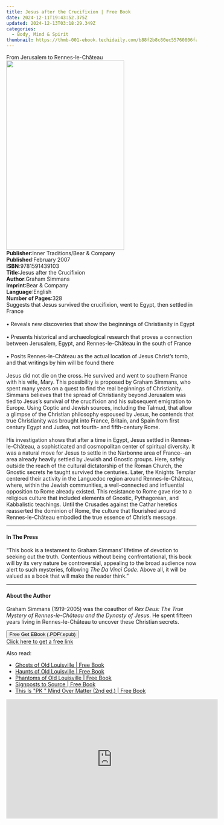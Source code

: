 ```yaml
---
title: Jesus after the Crucifixion | Free Book
date: 2024-12-11T19:43:52.375Z
updated: 2024-12-13T03:18:29.349Z
categories:
  - Body, Mind & Spirit
thumbnail: https://thmb-001-ebook.techidaily.com/b88f2b8c80ec55760806fa837039d117d01478c8111b800f774ab4fbb0aa0132.jpg
---
```

<main id="book-container">
  <div class="flex flex-col">
    <div class="book-brief flex-1 py-6 px-4 sm:p-6 md:py-10 md:px-8">
      <!-- brief-->
      <div class="book-brief-main">From Jerusalem to Rennes-le-Château</div>
    </div>
    <div
      class="book-meta-info flex-1 grid gap-4 col-start-1 col-end-3 row-start-1 sm:mb-6 sm:grid-cols-4 lg:gap-6 lg:col-start-2 lg:row-end-6 lg:row-span-6 lg:mb-0"
    >
      <div
        class="book-meta-info-left place-content-center mt-4 p-4 text-sm leading-6 col-start-2 col-span-2 dark:text-slate-400"
      >
        <img
          class="w-full h-500 object-cover rounded-lg sm:h-255 sm:col-span-2 lg:col-span-full"
          src="https://img-001-ebook.techidaily.com/b1b81c93c56bb584565fe9224941822a437e9fc52ad1bc8f21b2e882499d04e2.jpg"
          alt=""
          width="312"
          height="500"
        />
      </div>
      <div
        class="book-meta-info-right mt-2 col-start-1 row-start-2 col-span-3 self-center"
      >
        <!-- meta data  -->
        <div class="flex flex-col px-4 md:px-8">
          <div class="flex-1">
            <strong>Publisher</strong>:<span class="px-2"
              >Inner Traditions/Bear &amp; Company</span
            >
          </div>
          <div class="flex-1">
            <strong>Published</strong>:<span class="px-2">February 2007</span>
          </div>
          <div class="flex-1">
            <strong>ISBN</strong>:<span class="px-2">9781591439103</span>
          </div>
          <div class="flex-1">
            <strong>Title</strong>:<span class="px-2"
              >Jesus after the Crucifixion</span
            >
          </div>
          <div class="flex-1">
            <strong>Author</strong>:<span class="px-2">Graham Simmans</span>
          </div>
          <div class="flex-1">
            <strong>Imprint</strong>:<span class="px-2"
              >Bear &amp; Company</span
            >
          </div>
          <div class="flex-1">
            <strong>Language</strong>:<span class="px-2">English</span>
          </div>
          <div class="flex-1">
            <strong>Number of Pages</strong>:<span class="px-2">328</span>
          </div>
        </div>
      </div>
    </div>
    <div class="book-description flex-1 py-6 px-4 sm:p-6 md:py-10 md:px-8">
      <div class="book-description-main">
        <div accordion-content="" id="description">
          Suggests that Jesus survived the crucifixion, went to Egypt, then
          settled in France <br /><br />• Reveals new discoveries that show the
          beginnings of Christianity in Egypt <br /><br />• Presents historical
          and archaeological research that proves a connection between
          Jerusalem, Egypt, and Rennes-le-Château in the south of France
          <br /><br />• Posits Rennes-le-Château as the actual location of Jesus
          Christ’s tomb, and that writings by him will be found there
          <br /><br />Jesus did not die on the cross. He survived and went to
          southern France with his wife, Mary. This possibility is proposed by
          Graham Simmans, who spent many years on a quest to find the real
          beginnings of Christianity. Simmans believes that the spread of
          Christianity beyond Jerusalem was tied to Jesus’s survival of the
          crucifixion and his subsequent emigration to Europe. Using Coptic and
          Jewish sources, including the Talmud, that allow a glimpse of the
          Christian philosophy espoused by Jesus, he contends that true
          Christianity was brought into France, Britain, and Spain from first
          century Egypt and Judea, not fourth- and fifth-century Rome.
          <br /><br />His investigation shows that after a time in Egypt, Jesus
          settled in Rennes-le-Château, a sophisticated and cosmopolitan center
          of spiritual diversity. It was a natural move for Jesus to settle in
          the Narbonne area of France--an area already heavily settled by Jewish
          and Gnostic groups. Here, safely outside the reach of the cultural
          dictatorship of the Roman Church, the Gnostic secrets he taught
          survived the centuries. Later, the Knights Templar centered their
          activity in the Languedoc region around Rennes-le-Château, where,
          within the Jewish communities, a well-connected and influential
          opposition to Rome already existed. This resistance to Rome gave rise
          to a religious culture that included elements of Gnostic, Pythagorean,
          and Kabbalistic teachings. Until the Crusades against the Cathar
          heretics reasserted the dominion of Rome, the culture that flourished
          around Rennes-le-Château embodied the true essence of Christ’s
          message.
        </div>
        <div class="accordion-fader"></div>
      </div>
    </div>
    <div class="book-excerpts flex-1 py-6 px-4 sm:p-6 md:py-10 md:px-8">
      <!-- excerpts-->
      <div class="book-excerpts-main">
        <hr />
        <h4 class="placeholder placeholder-heading">
          <span>In The Press</span>
        </h4>
        <p>
          “This book is a testament to Graham Simmans’ lifetime of devotion to
          seeking out the truth. Contentious without being confrontational, this
          book will by its very nature be controversial, appealing to the broad
          audience now alert to such mysteries, following
          <i>The Da Vinci Code</i>. Above all, it will be valued as a book that
          will make the reader think.”
        </p>
      </div>
    </div>
    <div class="book-about-author flex-1 py-6 px-4 sm:p-6 md:py-10 md:px-8">
      <!-- about author-->
      <div class="book-main-author-main">
        <hr />
        <h4 class="placeholder placeholder-heading">
          <span>About the Author</span>
        </h4>
        <p>
          Graham Simmans (1919-2005) was the coauthor of
          <i
            >Rex Deus: The True Mystery of Rennes-le-Château and the Dynasty of
            Jesus</i
          >. He spent fifteen years living in Rennes-le-Château to uncover these
          Christian secrets.
        </p>
      </div>
    </div>
    <div class="book-free-get flex-1 py-6 px-4 sm:p-6 md:py-10 md:px-8">
      <button
        id="btn-free-get"
        class="bg-blue-500 hover:bg-blue-700 text-white font-bold py-2 px-4 rounded"
      >
        Free Get EBook (.PDF/.epub)
      </button>
      <div id="countdown-display" class="px-2 text-lg mt-2"></div>
      <a
        id="free-link"
        class="hidden bg-blue-500 hover:bg-blue-700 text-white font-bold py-2 px-4 rounded"
        href="https://www.ebooks.com/en-us/book/95782534/jesus-after-the-crucifixion/graham-simmans/"
        target="_blank"
        >Click here to get a free link</a
      >
    </div>
    <script>
      let countdownTime = 0;
      let countdownInterval = null;
      document
        .getElementById('btn-free-get')
        .addEventListener('click', startCountdown);
      function startCountdown() {
        countdownTime = new Date().getTime() + 60000 * 3;
        countdownInterval = setInterval(updateCountdown, 1000);
        document.getElementById('btn-free-get').disabled = true;
        document
          .getElementById('btn-free-get')
          .classList.add('bg-gray-500', 'cursor-not-allowed');
      }
      function updateCountdown() {
        let currentTime = new Date().getTime();
        let timeLeft = countdownTime - currentTime;
        let secondsLeft = Math.floor(timeLeft / 1000);
        document.getElementById('countdown-display').innerHTML =
          `Remaining time: ${secondsLeft} seconds.`;
        if (secondsLeft <= 0) {
          clearInterval(countdownInterval);
          document.getElementById('btn-free-get').classList.add('hidden');
          document.getElementById('free-link').classList.remove('hidden');
          document.getElementById('countdown-display').innerHTML = '';
        }
      }
    </script>
  </div>
</main>

<ins class="adsbygoogle"
      style="display:block"
      data-ad-client="ca-pub-7571918770474297"
      data-ad-slot="8358498916"
      data-ad-format="auto"
      data-full-width-responsive="true"></ins>
    

<span class="atpl-alsoreadstyle">Also read:</span>
<div><ul>
<li><a href="https://novels-ebooks.techidaily.com/210228848-9780813174532-ghosts-of-old-louisville/"><u>Ghosts of Old Louisville | Free Book</u></a></li>
<li><a href="https://novels-ebooks.techidaily.com/210228613-9780813174501-haunts-of-old-louisville/"><u>Haunts of Old Louisville | Free Book</u></a></li>
<li><a href="https://novels-ebooks.techidaily.com/210228574-9780813174471-phantoms-of-old-louisville/"><u>Phantoms of Old Louisville | Free Book</u></a></li>
<li><a href="https://novels-ebooks.techidaily.com/210228534-9781838141110-signposts-to-source/"><u>Signposts to Source | Free Book</u></a></li>
<li><a href="https://novels-ebooks.techidaily.com/210228445-9781638215479-this-is-pk-mind-over-matter-2nd-ed/"><u>This Is "PK " Mind Over Matter (2nd ed.) | Free Book</u></a></li>
</ul></div>

<!-- affiliate ads begin -->
<iframe width="560" height="315" src="https://www.youtube.com/embed/n-66V-LRK3Y?si=fNeB2pXCePeQli6E" title="YouTube video player" frameborder="0" allow="accelerometer; autoplay; clipboard-write; encrypted-media; gyroscope; picture-in-picture; web-share" referrerpolicy="strict-origin-when-cross-origin" allowfullscreen></iframe>
<!-- affiliate ads end -->

